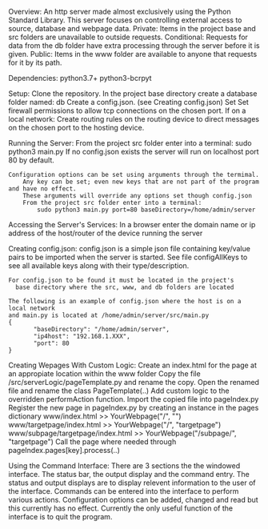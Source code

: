 Overview:
    An http server made almost exclusively using the Python Standard Library.
    This server focuses on controlling external access to source, database and webpage data.
        Private:     Items in the project base and src folders are unavailable to outside requests.
        Conditional: Requests for data from the db folder have extra processing through the server before it is given.
        Public:      Items in the www folder are available to anyone that requests for it by its path.

Dependencies: 
    python3.7+
    python3-bcrpyt

Setup:
    Clone the repository. 
    In the project base directory create a database folder named: db
    Create a config.json. (see Creating config.json)
    Set
    Set firewall permissions to allow tcp connections on the chosen port.
    If on a local network:
        Create routing rules on the routing device to direct messages
        on the chosen port to the hosting device.

Running the Server:
    From the project src folder enter into a terminal:
        sudo python3 main.py
    If no config.json exists the server will run on localhost port 80 by default.

    Configuration options can be set using arguments through the termimal.
        Any key can be set; even new keys that are not part of the program and have no effect.
        These arguments will override any options set though config.json
        From the project src folder enter into a terminal:
            sudo python3 main.py port=80 baseDirectory=/home/admin/server

Accessing the Server's Services:
    In a browser enter the domain name or ip address of the host/router of the device running the server

Creating config.json:
    config.json is a simple json file containing key/value pairs to be imported when the server is started.
    See file configAllKeys to see all available keys along with their type/description.
    
    For config.json to be found it must be located in the project's 
      base directory where the src, www, and db folders are located

    The following is an example of config.json where the host is on a local network
    and main.py is located at /home/admin/server/src/main.py
    {
           "baseDirectory": "/home/admin/server",
           "ip4host": "192.168.1.XXX",
           "port": 80
    }

Creating Wepages With Custom Logic:
    Create an index.html for the page at an appropiate location within the www folder
    Copy the file /src/serverLogic/pageTemplate.py and rename the copy.
    Open the renamed file and rename the class PageTemplate(..)
    Add custom logic to the overridden performAction function.
    Import the copied file into pageIndex.py
    Register the new page in pageIndex.py by creating an instance in the pages dictionary
        www/index.html                    >> YourWebpage("/", "") 
        www/targetpage/index.html         >> YourWebpage("/", "targetpage") 
        www/subpage/targetpage/index.html >> YourWebpage("/subpage/", "targetpage")
    Call the page where needed through pageIndex.pages[key].process(..)

Using the Command Interface:
    There are 3 sections the the windowed interface. The status bar, the output display and the command entry.
    The status and output displays are to display relevent information to the user of the interface.
    Commands can be entered into the interface to perform various actions.
        Configuration options can be added, changed and read but this currently has no effect.
        Currently the only useful function of the interface is to quit the program.